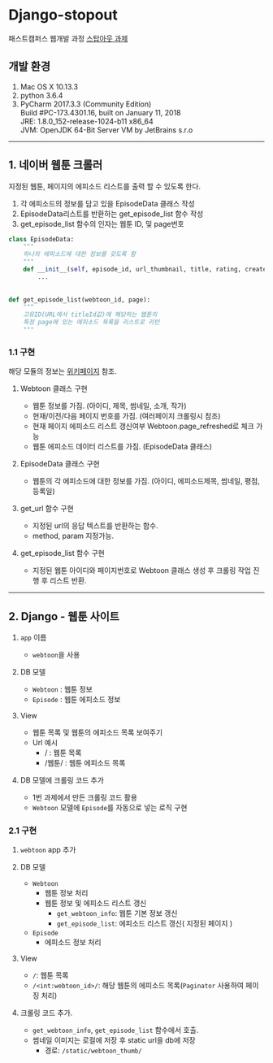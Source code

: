 # Django-stopout

패스트캠퍼스 웹개발 과정 [스탑아웃 과제](https://github.com/Fastcampus-WPS-7th/Tips/blob/master/stopout.md)

## 개발 환경
1. Mac OS X 10.13.3
1. python 3.6.4
1. PyCharm 2017.3.3 (Community Edition)  
Build #PC-173.4301.16, built on January 11, 2018  
JRE: 1.8.0_152-release-1024-b11 x86_64  
JVM: OpenJDK 64-Bit Server VM by JetBrains s.r.o

***

## 1. 네이버 웹툰 크롤러

지정된 웹툰, 페이지의 에피소드 리스트를 출력 할 수 있도록 한다.

1. 각 에피소드의 정보를 담고 있을 EpisodeData 클래스 작성
2. EpisodeData리스트를 반환하는 get_episode_list 함수 작성
3. get_episode_list 함수의 인자는 웹툰 ID, 및 page번호

```python
class EpisodeData:
    """
    하나의 에피소드에 대한 정보를 갖도록 함
    """
    def __init__(self, episode_id, url_thumbnail, title, rating, created_date):
        ...
        
    
def get_episode_list(webtoon_id, page):
    """
    고유ID(URL에서 titleId값)에 해당하는 웹툰의
    특정 page에 있는 에피소드 목록을 리스트로 리턴
    """
```

### 1.1 구현

해당 모듈의 정보는 [위키페이지](https://github.com/callorange/Django-stopout/wiki) 참조.

1. Webtoon 클래스 구현
    - 웹툰 정보를 가짐. (아이디, 제목, 썸네일, 소개, 작가)
    - 현재/이전/다음 페이지 번호를 가짐. (여러페이지 크롤링시 참조)
    - 현재 페이지 에피소드 리스트 갱신여부 Webtoon.page_refreshed로 체크 가능
    - 웹툰 에피소드 데이터 리스트를 가짐. (EpisodeData 클래스)

2. EpisodeData 클래스 구현
    - 웹툰의 각 에피소드에 대한 정보를 가짐. (아이디, 에피소드제목, 썸네일, 평점, 등록일)

3. get_url 함수 구현
    - 지정된 url의 응답 텍스트를 반환하는 함수.
    - method, param 지정가능.

4. get_episode_list 함수 구현
    - 지정된 웹툰 아이디와 페이지번호로 Webtoon 클래스 생성 후 크롤링 작업 진행 후 리스트 반환.



***

## 2. Django - 웹툰 사이트

1. `app` 이름
    - `webtoon`을 사용
    
1. DB 모델
    - `Webtoon` : 웹툰 정보
    - `Episode` : 웹툰 에피소드 정보

2. View
    - 웹툰 목록 및 웹툰의 에피소드 목록 보여주기
    - Url 예시
        - / : 웹툰 목록
        - /웹툰/ : 웹툰 에피소드 목록

3. DB 모델에 크롤링 코드 추가
    - 1번 과제에서 만든 크롤링 코드 활용
    - `Webtoon` 모델에 `Episode`를 자동으로 넣는 로직 구현
 
### 2.1 구현

1. `webtoon` app 추가
1. DB 모델
    - `Webtoon`
        - 웹툰 정보 처리
        - 웹툰 정보 및 에피소드 리스트 갱신
            - `get_webtoon_info`: 웹툰 기본 정보 갱신
            - `get_episode_list`: 에피소드 리스트 갱신( 지정된 페이지 )
    - `Episode`
        - 에피소드 정보 처리
1. View
    - `/`: 웹툰 목록
    - `/<int:webtoon_id>/`: 해당 웹툰의 에피소드 목록(`Paginator` 사용하여 페이징 처리)

1. 크롤링 코드 추가.
    - `get_webtoon_info`, `get_episode_list` 함수에서 호출.
    - 썸네일 이미지는 로컬에 저장 후 static url을 db에 저장
        - 경로: `/static/webtoon_thumb/`
